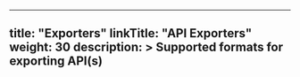 
---
title: "Exporters"
linkTitle: "API Exporters"
weight: 30
description: >
  Supported formats for exporting API(s)
---
